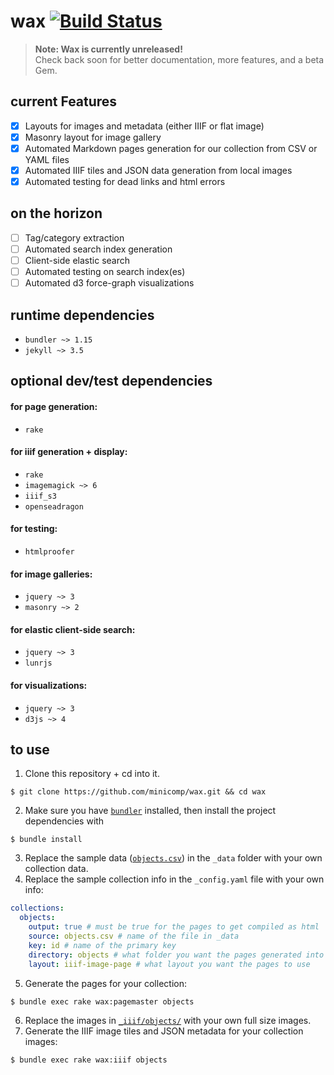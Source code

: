 # wax [![Build Status](https://travis-ci.org/minicomp/wax.svg?branch=master)](https://travis-ci.org/minicomp/wax)


> __Note: Wax is currently unreleased!__ <br> Check back soon for better documentation, more features, and a beta Gem.

## current Features
+ [x] Layouts for images and metadata (either IIIF or flat image)
+ [x] Masonry layout for image gallery
+ [x] Automated Markdown pages generation for our collection from CSV or YAML files
+ [x] Automated IIIF tiles and JSON data generation from local images
+ [x] Automated testing for dead links and html errors

## on the horizon
+ [ ] Tag/category extraction
+ [ ] Automated search index generation
+ [ ] Client-side elastic search
+ [ ] Automated testing on search index(es)
+ [ ] Automated d3 force-graph visualizations

## runtime dependencies
+ `bundler ~> 1.15`
+ `jekyll ~> 3.5`

## optional dev/test dependencies
#### for page generation:
+ `rake`
#### for iiif generation + display:
+ `rake`
+ `imagemagick ~> 6`
+ `iiif_s3`
+ `openseadragon`
#### for testing:
+ `htmlproofer`
#### for image galleries:
+ `jquery ~> 3`
+ `masonry ~> 2`
#### for elastic client-side search:
+ `jquery ~> 3`
+ `lunrjs`
#### for visualizations:
+ `jquery ~> 3`
+ `d3js ~> 4`

## to use

1. Clone this repository + cd into it.
```
$ git clone https://github.com/minicomp/wax.git && cd wax
```
2. Make sure you have [`bundler`]() installed, then install the project dependencies with
```
$ bundle install
```
3. Replace the sample data ([`objects.csv`](https://github.com/minicomp/wax/blob/master/_data/objects.csv)) in the `_data` folder with your own collection data.
4. Replace the sample collection info in the `_config.yaml` file with your own info:
```yaml
collections:
  objects:
    output: true # must be true for the pages to get compiled as html
    source: objects.csv # name of the file in _data
    key: id # name of the primary key
    directory: objects # what folder you want the pages generated into
    layout: iiif-image-page # what layout you want the pages to use
```
5. Generate the pages for your collection:
```
$ bundle exec rake wax:pagemaster objects
```
6. Replace the images in [`_iiif/objects/`](https://github.com/minicomp/wax/tree/master/_iiif/objects) with your own full size images.
7. Generate the IIIF image tiles and JSON metadata for your collection images:
```
$ bundle exec rake wax:iiif objects
```
